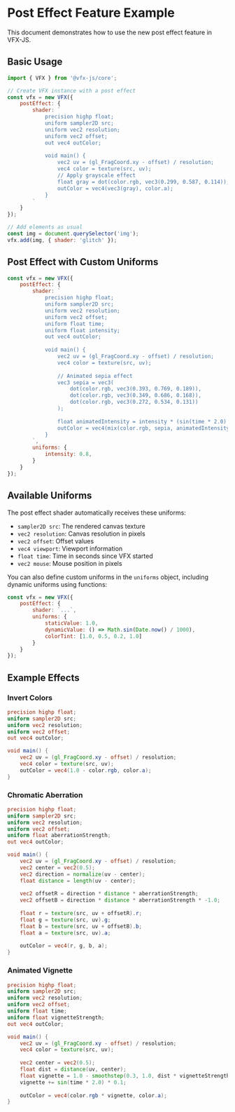 # Post Effect Feature Example

This document demonstrates how to use the new post effect feature in VFX-JS.

## Basic Usage

```javascript
import { VFX } from '@vfx-js/core';

// Create VFX instance with a post effect
const vfx = new VFX({
    postEffect: {
        shader: `
            precision highp float;
            uniform sampler2D src;
            uniform vec2 resolution;
            uniform vec2 offset;
            out vec4 outColor;
            
            void main() {
                vec2 uv = (gl_FragCoord.xy - offset) / resolution;
                vec4 color = texture(src, uv);
                // Apply grayscale effect
                float gray = dot(color.rgb, vec3(0.299, 0.587, 0.114));
                outColor = vec4(vec3(gray), color.a);
            }
        `
    }
});

// Add elements as usual
const img = document.querySelector('img');
vfx.add(img, { shader: 'glitch' });
```

## Post Effect with Custom Uniforms

```javascript
const vfx = new VFX({
    postEffect: {
        shader: `
            precision highp float;
            uniform sampler2D src;
            uniform vec2 resolution;
            uniform vec2 offset;
            uniform float time;
            uniform float intensity;
            out vec4 outColor;
            
            void main() {
                vec2 uv = (gl_FragCoord.xy - offset) / resolution;
                vec4 color = texture(src, uv);
                
                // Animated sepia effect
                vec3 sepia = vec3(
                    dot(color.rgb, vec3(0.393, 0.769, 0.189)),
                    dot(color.rgb, vec3(0.349, 0.686, 0.168)),
                    dot(color.rgb, vec3(0.272, 0.534, 0.131))
                );
                
                float animatedIntensity = intensity * (sin(time * 2.0) * 0.5 + 0.5);
                outColor = vec4(mix(color.rgb, sepia, animatedIntensity), color.a);
            }
        `,
        uniforms: {
            intensity: 0.8,
        }
    }
});
```

## Available Uniforms

The post effect shader automatically receives these uniforms:

- `sampler2D src`: The rendered canvas texture
- `vec2 resolution`: Canvas resolution in pixels
- `vec2 offset`: Offset values
- `vec4 viewport`: Viewport information  
- `float time`: Time in seconds since VFX started
- `vec2 mouse`: Mouse position in pixels

You can also define custom uniforms in the `uniforms` object, including dynamic uniforms using functions:

```javascript
const vfx = new VFX({
    postEffect: {
        shader: `...`,
        uniforms: {
            staticValue: 1.0,
            dynamicValue: () => Math.sin(Date.now() / 1000),
            colorTint: [1.0, 0.5, 0.2, 1.0]
        }
    }
});
```

## Example Effects

### Invert Colors
```glsl
precision highp float;
uniform sampler2D src;
uniform vec2 resolution;
uniform vec2 offset;
out vec4 outColor;

void main() {
    vec2 uv = (gl_FragCoord.xy - offset) / resolution;
    vec4 color = texture(src, uv);
    outColor = vec4(1.0 - color.rgb, color.a);
}
```

### Chromatic Aberration
```glsl
precision highp float;
uniform sampler2D src;
uniform vec2 resolution;
uniform vec2 offset;
uniform float aberrationStrength;
out vec4 outColor;

void main() {
    vec2 uv = (gl_FragCoord.xy - offset) / resolution;
    vec2 center = vec2(0.5);
    vec2 direction = normalize(uv - center);
    float distance = length(uv - center);
    
    vec2 offsetR = direction * distance * aberrationStrength;
    vec2 offsetB = direction * distance * aberrationStrength * -1.0;
    
    float r = texture(src, uv + offsetR).r;
    float g = texture(src, uv).g;
    float b = texture(src, uv + offsetB).b;
    float a = texture(src, uv).a;
    
    outColor = vec4(r, g, b, a);
}
```

### Animated Vignette
```glsl
precision highp float;
uniform sampler2D src;
uniform vec2 resolution;
uniform vec2 offset;
uniform float time;
uniform float vignetteStrength;
out vec4 outColor;

void main() {
    vec2 uv = (gl_FragCoord.xy - offset) / resolution;
    vec4 color = texture(src, uv);
    
    vec2 center = vec2(0.5);
    float dist = distance(uv, center);
    float vignette = 1.0 - smoothstep(0.3, 1.0, dist * vignetteStrength);
    vignette += sin(time * 2.0) * 0.1;
    
    outColor = vec4(color.rgb * vignette, color.a);
}
```